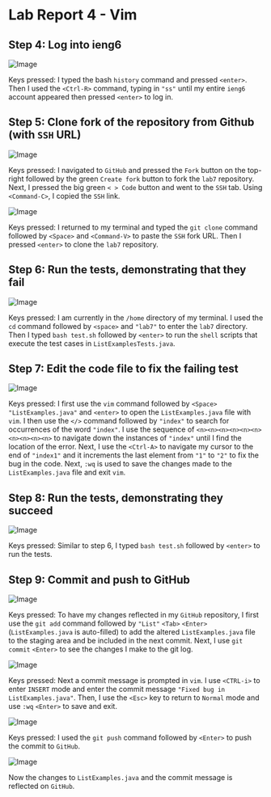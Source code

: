 # Lab Report 4 - Vim
## Step 4: Log into ieng6
![Image](lab4(1).png)

Keys pressed: I typed the bash ```history``` command and pressed ```<enter>```. Then I used the ```<Ctrl-R>``` command, typing in ```"ss"``` until my entire ```ieng6``` account appeared then pressed ```<enter>``` to log in. 


## Step 5: Clone fork of the repository from Github (with ```SSH``` URL)
![Image](lab4(fork).png)

Keys pressed: I navigated to ```GitHub``` and pressed the ```Fork``` button on the top-right followed by the green ```Create fork``` button to fork the ```lab7``` repository. Next, I pressed the big green ```< > Code``` button and went to the ```SSH``` tab. Using ```<Command-C>```, I copied the ```SSH``` link. 

![Image](lab4(2).png)

Keys pressed: I returned to my terminal and typed the ```git clone``` command followed by ```<Space>``` and ```<Command-V>``` to paste the ```SSH``` fork URL. Then I pressed ```<enter>``` to clone the ```lab7``` repository.

## Step 6: Run the tests, demonstrating that they fail
![Image](lab4(3).png)

Keys pressed: I am currently in the ```/home``` directory of my terminal. I used the ```cd``` command followed by ```<space>``` and ```"lab7"``` to enter the ```lab7``` directory. Then I typed ```bash test.sh``` followed by ```<enter>``` to run the ```shell``` scripts that execute the test cases in ```ListExamplesTests.java```. 

## Step 7: Edit the code file to fix the failing test
![Image](lab4(4).png)

Keys pressed: I first use the ```vim``` command followed by ```<Space>``` ```"ListExamples.java"``` and ```<enter>``` to open the ```ListExamples.java``` file with ```vim```. I then use the ```</>``` command followed by ```"index"``` to search for occurrences of the word ```"index"```. I use the sequence of ```<n><n><n><n><n><n><n><n><n><n>``` to navigate down the instances of ```"index"``` until I find the location of the error. Next, I use the ```<Ctrl-A>``` to navigate my cursor to the end of ```"index1"``` and it increments the last element from ```"1"``` to ```"2"``` to fix the bug in the code. Next, ```:wq``` is used to save the changes made to the ```ListExamples.java``` file and exit ```vim```. 

## Step 8: Run the tests, demonstrating they succeed
![Image](lab4(5).png)

Keys pressed: Similar to step 6, I typed ```bash test.sh``` followed by ```<enter>``` to run the tests. 

## Step 9: Commit and push to GitHub
![Image](lab4(6).png)

Keys pressed: To have my changes reflected in my ```GitHub``` repository, I first use the ```git add``` command followed by ```"List"``` ```<Tab>``` ```<Enter>```(```ListExamples.java``` is auto-filled) to add the altered ```ListExamples.java``` file to the staging area and be included in the next commit. Next, I use ```git commit``` ```<Enter>``` to see the changes I make to the git log. 

![Image](lab4(7).png)

Keys pressed: Next a commit message is prompted in ```vim```. I use ```<CTRL-i>``` to enter ```INSERT``` mode and enter the commit message ```"Fixed bug in ListExamples.java"```. Then, I use the ```<Esc>``` key to return to ```Normal``` mode and use ```:wq``` ```<Enter>``` to save and exit. 

![Image](lab4(8).png)

Keys pressed: I used the ```git push``` command followed by ```<Enter>``` to push the commit to ```GitHub```. 

![Image](lab4(9).png)

Now the changes to ```ListExamples.java``` and the commit message is reflected on ```GitHub```.








